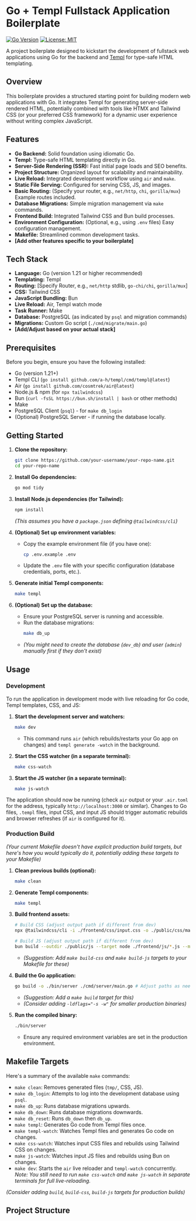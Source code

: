 # Go + Templ Fullstack Application Boilerplate

[![Go Version](https://img.shields.io/badge/Go-1.21%2B-blue.svg)](https://golang.org/dl/)
[![License: MIT](https://img.shields.io/badge/License-MIT-yellow.svg)](https://opensource.org/licenses/MIT) <!-- Choose your license -->

A project boilerplate designed to kickstart the development of fullstack web applications using Go for the backend and [Templ](https://templ.guide/) for type-safe HTML templating.

## Overview

This boilerplate provides a structured starting point for building modern web applications with Go. It integrates Templ for generating server-side rendered HTML, potentially combined with tools like HTMX and Tailwind CSS (or your preferred CSS framework) for a dynamic user experience without writing complex JavaScript.

## Features

-   **Go Backend:** Solid foundation using idiomatic Go.
-   **Templ:** Type-safe HTML templating directly in Go.
-   **Server-Side Rendering (SSR):** Fast initial page loads and SEO benefits.
-   **Project Structure:** Organized layout for scalability and maintainability.
-   **Live Reload:** Integrated development workflow using `air` and `make`.
-   **Static File Serving:** Configured for serving CSS, JS, and images.
-   **Basic Routing:** (Specify your router, e.g., `net/http`, `chi`, `gorilla/mux`) Example routes included.
-   **Database Migrations:** Simple migration management via `make` commands.
-   **Frontend Build:** Integrated Tailwind CSS and Bun build processes.
-   **Environment Configuration:** (Optional, e.g., using `.env` files) Easy configuration management.
-   **Makefile:** Streamlined common development tasks.
-   **[Add other features specific to your boilerplate]**

## Tech Stack

-   **Language:** Go (version 1.21 or higher recommended)
-   **Templating:** Templ
-   **Routing:** [Specify Router, e.g., `net/http` stdlib, `go-chi/chi`, `gorilla/mux`]
-   **CSS:** Tailwind CSS
-   **JavaScript Bundling:** Bun
-   **Live Reload:** Air, Templ watch mode
-   **Task Runner:** Make
-   **Database:** PostgreSQL (as indicated by `psql` and migration commands)
-   **Migrations:** Custom Go script (`./cmd/migrate/main.go`)
-   **[Add/Adjust based on your actual stack]**

## Prerequisites

Before you begin, ensure you have the following installed:

-   Go (version 1.21+)
-   Templ CLI (`go install github.com/a-h/templ/cmd/templ@latest`)
-   Air (`go install github.com/cosmtrek/air@latest`)
-   Node.js & npm (for `npx tailwindcss`)
-   Bun (`curl -fsSL https://bun.sh/install | bash` or other methods)
-   Make
-   PostgreSQL Client (`psql`) - for `make db_login`
-   (Optional) PostgreSQL Server - if running the database locally.

## Getting Started

1.  **Clone the repository:**

    ```bash
    git clone https://github.com/your-username/your-repo-name.git
    cd your-repo-name
    ```

2.  **Install Go dependencies:**

    ```bash
    go mod tidy
    ```

3.  **Install Node.js dependencies (for Tailwind):**

    ```bash
    npm install
    ```

    _(This assumes you have a `package.json` defining `@tailwindcss/cli`)_

4.  **(Optional) Set up environment variables:**

    -   Copy the example environment file (if you have one):
        ```bash
        cp .env.example .env
        ```
    -   Update the `.env` file with your specific configuration (database credentials, ports, etc.).

5.  **Generate initial Templ components:**

    ```bash
    make templ
    ```

6.  **(Optional) Set up the database:**
    -   Ensure your PostgreSQL server is running and accessible.
    -   Run the database migrations:
        ```bash
        make db_up
        ```
    -   _(You might need to create the database (`dev_db`) and user (`admin`) manually first if they don't exist)_

## Usage

### Development

To run the application in development mode with live reloading for Go code, Templ templates, CSS, and JS:

1.  **Start the development server and watchers:**

    ```bash
    make dev
    ```

    -   This command runs `air` (which rebuilds/restarts your Go app on changes) and `templ generate -watch` in the background.

2.  **Start the CSS watcher (in a separate terminal):**

    ```bash
    make css-watch
    ```

3.  **Start the JS watcher (in a separate terminal):**
    ```bash
    make js-watch
    ```

The application should now be running (check `air` output or your `.air.toml` for the address, typically `http://localhost:3000` or similar). Changes to Go files, `.templ` files, input CSS, and input JS should trigger automatic rebuilds and browser refreshes (if `air` is configured for it).

### Production Build

_(Your current Makefile doesn't have explicit production build targets, but here's how you would typically do it, potentially adding these targets to your Makefile)_

1.  **Clean previous builds (optional):**
    ```bash
    make clean
    ```
2.  **Generate Templ components:**
    ```bash
    make templ
    ```
3.  **Build frontend assets:**

    ```bash
    # Build CSS (adjust output path if different from dev)
    npx @tailwindcss/cli -i ./frontend/css/input.css -o ./public/css/main.css --minify

    # Build JS (adjust output path if different from dev)
    bun build --outdir ./public/js --target node ./frontend/js/*.js --minify
    ```

    -   _(Suggestion: Add `make build-css` and `make build-js` targets to your Makefile for these)_

4.  **Build the Go application:**

    ```bash
    go build -o ./bin/server ./cmd/server/main.go # Adjust paths as needed
    ```

    -   _(Suggestion: Add a `make build` target for this)_
    -   _(Consider adding `-ldflags="-s -w"` for smaller production binaries)_

5.  **Run the compiled binary:**
    ```bash
    ./bin/server
    ```
    -   Ensure any required environment variables are set in the production environment.

## Makefile Targets

Here's a summary of the available `make` commands:

-   `make clean`: Removes generated files (`tmp/`, CSS, JS).
-   `make db_login`: Attempts to log into the development database using `psql`.
-   `make db_up`: Runs database migrations upwards.
-   `make db_down`: Runs database migrations downwards.
-   `make db_reset`: Runs `db_down` then `db_up`.
-   `make templ`: Generates Go code from Templ files once.
-   `make templ-watch`: Watches Templ files and generates Go code on changes.
-   `make css-watch`: Watches input CSS files and rebuilds using Tailwind CSS on changes.
-   `make js-watch`: Watches input JS files and rebuilds using Bun on changes.
-   `make dev`: Starts the `air` live reloader and `templ-watch` concurrently. _Note: You still need to run `make css-watch` and `make js-watch` in separate terminals for full live-reloading._

_(Consider adding `build`, `build-css`, `build-js` targets for production builds)_

## Project Structure
